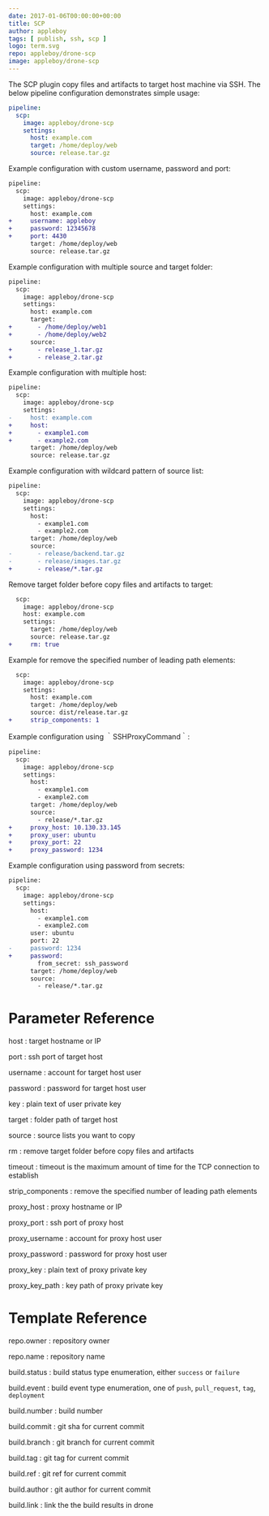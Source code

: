```yaml
---
date: 2017-01-06T00:00:00+00:00
title: SCP
author: appleboy
tags: [ publish, ssh, scp ]
logo: term.svg
repo: appleboy/drone-scp
image: appleboy/drone-scp
---
```


The SCP plugin copy files and artifacts to target host machine via SSH. The below pipeline configuration demonstrates simple usage:

```yaml
pipeline:
  scp:
    image: appleboy/drone-scp
    settings:
      host: example.com
      target: /home/deploy/web
      source: release.tar.gz
```

Example configuration with custom username, password and port:

```diff
pipeline:
  scp:
    image: appleboy/drone-scp
    settings:
      host: example.com
+     username: appleboy
+     password: 12345678
+     port: 4430
      target: /home/deploy/web
      source: release.tar.gz
```

Example configuration with multiple source and target folder:

```diff
pipeline:
  scp:
    image: appleboy/drone-scp
    settings:
      host: example.com
      target:
+       - /home/deploy/web1
+       - /home/deploy/web2
      source:
+       - release_1.tar.gz
+       - release_2.tar.gz
```

Example configuration with multiple host:

```diff
pipeline:
  scp:
    image: appleboy/drone-scp
    settings:
-     host: example.com
+     host:
+       - example1.com
+       - example2.com
      target: /home/deploy/web
      source: release.tar.gz
```

Example configuration with wildcard pattern of source list:

```diff
pipeline:
  scp:
    image: appleboy/drone-scp
    settings:
      host:
        - example1.com
        - example2.com
      target: /home/deploy/web
      source:
-       - release/backend.tar.gz
-       - release/images.tar.gz
+       - release/*.tar.gz
```

Remove target folder before copy files and artifacts to target:

```diff
  scp:
    image: appleboy/drone-scp
    host: example.com
    settings:
      target: /home/deploy/web
      source: release.tar.gz
+     rm: true
```

Example for remove the specified number of leading path elements:

```diff
  scp:
    image: appleboy/drone-scp
    settings:
      host: example.com
      target: /home/deploy/web
      source: dist/release.tar.gz
+     strip_components: 1
```

Example configuration using ｀SSHProxyCommand｀:

```diff
pipeline:
  scp:
    image: appleboy/drone-scp
    settings:
      host:
        - example1.com
        - example2.com
      target: /home/deploy/web
      source:
        - release/*.tar.gz
+     proxy_host: 10.130.33.145
+     proxy_user: ubuntu
+     proxy_port: 22
+     proxy_password: 1234
```

Example configuration using password from secrets:

```diff
pipeline:
  scp:
    image: appleboy/drone-scp
    settings:
      host:
        - example1.com
        - example2.com
      user: ubuntu
      port: 22
-     password: 1234
+     password:
        from_secret: ssh_password
      target: /home/deploy/web
      source:
        - release/*.tar.gz
```

# Parameter Reference

host
: target hostname or IP

port
: ssh port of target host

username
: account for target host user

password
: password for target host user

key
: plain text of user private key

target
: folder path of target host

source
: source lists you want to copy

rm
: remove target folder before copy files and artifacts

timeout
: timeout is the maximum amount of time for the TCP connection to establish

strip_components
: remove the specified number of leading path elements

proxy_host
: proxy hostname or IP

proxy_port
: ssh port of proxy host

proxy_username
: account for proxy host user

proxy_password
: password for proxy host user

proxy_key
: plain text of proxy private key

proxy_key_path
: key path of proxy private key

# Template Reference

repo.owner
: repository owner

repo.name
: repository name

build.status
: build status type enumeration, either `success` or `failure`

build.event
: build event type enumeration, one of `push`, `pull_request`, `tag`, `deployment`

build.number
: build number

build.commit
: git sha for current commit

build.branch
: git branch for current commit

build.tag
: git tag for current commit

build.ref
: git ref for current commit

build.author
: git author for current commit

build.link
: link the the build results in drone
